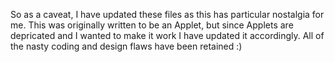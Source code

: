 So as a caveat, I have updated these files as this has particular nostalgia for me.  This was originally written to be an Applet, but since Applets are depricated and I wanted to make it work I have updated it accordingly.  All of the nasty coding and design flaws have been retained :)
